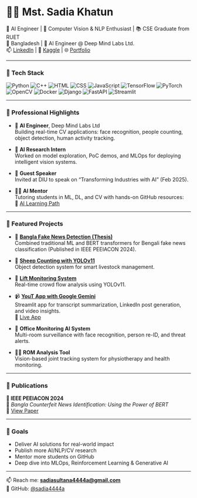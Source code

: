 # 👩‍💻 Mst. Sadia Khatun

🚀 AI Engineer | 🧠 Computer Vision & NLP Enthusiast | 📚 CSE Graduate from RUET  
📍 Bangladesh | 💼 AI Engineer @ Deep Mind Labs Ltd.  
📫 [LinkedIn](https://www.linkedin.com/in/sadiakhatun) | 🧪 [Kaggle](https://www.kaggle.com/sadiakhatun) | 🌐 [Portfolio](https://github.com/sadia4444a)

---

### 🔧 Tech Stack

![Python](https://img.shields.io/badge/Python-3776AB?style=flat&logo=python&logoColor=white)
![C++](https://img.shields.io/badge/C++-00599C?style=flat&logo=c%2B%2B&logoColor=white)
![HTML](https://img.shields.io/badge/HTML-E34F26?style=flat&logo=html5&logoColor=white)
![CSS](https://img.shields.io/badge/CSS-1572B6?style=flat&logo=css3&logoColor=white)
![JavaScript](https://img.shields.io/badge/JavaScript-F7DF1E?style=flat&logo=javascript&logoColor=black)
![TensorFlow](https://img.shields.io/badge/TensorFlow-FF6F00?style=flat&logo=tensorflow)
![PyTorch](https://img.shields.io/badge/PyTorch-EE4C2C?style=flat&logo=pytorch)
![OpenCV](https://img.shields.io/badge/OpenCV-5C3EE8?style=flat&logo=opencv)
![Docker](https://img.shields.io/badge/Docker-2496ED?style=flat&logo=docker)
![Django](https://img.shields.io/badge/Django-092E20?style=flat&logo=django)
![FastAPI](https://img.shields.io/badge/FastAPI-005571?style=flat&logo=fastapi)
![Streamlit](https://img.shields.io/badge/Streamlit-FF4B4B?style=flat&logo=streamlit)

---

### 💼 Professional Highlights

- 🔬 **AI Engineer**, Deep Mind Labs Ltd  
  Building real-time CV applications: face recognition, people counting, object detection, human activity tracking.

- 🧪 **AI Research Intern**  
  Worked on model exploration, PoC demos, and MLOps for deploying intelligent vision systems.

- 📢 **Guest Speaker**  
  Invited at DIU to speak on “Transforming Industries with AI” (Feb 2025).

- 👩‍🏫 **AI Mentor**  
  Tutoring students in ML, DL, and CV with hands-on GitHub resources:  
  🔗 [AI Learning Path](https://github.com/sadia4444a/AI-Learning-Path-)

---

### 🚀 Featured Projects

- 🧠 [**Bangla Fake News Detection (Thesis)**](https://github.com/sadia4444a/Thesis---Natural-Language-Processing)  
  Combined traditional ML and BERT transformers for Bengali fake news classification (Published in IEEE PEEIACON 2024).

- 🐑 [**Sheep Counting with YOLOv11**](https://github.com/sadia4444a/Sheep_count_computer_vision)  
  Object detection system for smart livestock management.

- 🏢 [**Lift Monitoring System**](https://github.com/sadia4444a/Lift_Monitoring_AI)  
  Real-time crowd flow analysis using YOLOv11.

- 📹 [**YouT App with Google Gemini**](https://github.com/sadia4444a/llm-gemini-project)  
  Streamlit app for transcript summarization, LinkedIn post generation, and video insights.  
  🔗 [Live App](https://youtapp.streamlit.app)

- 🏦 **Office Monitoring AI System**  
  Multi-room surveillance with face recognition, person re-ID, and threat alerts.

- 🤸‍♀️ **ROM Analysis Tool**  
  Vision-based joint tracking system for physiotherapy and health monitoring.

---

### 📄 Publications

**🔹 IEEE PEEIACON 2024**  
📜 _Bangla Counterfeit News Identification: Using the Power of BERT_  
🔗 [View Paper](https://ieeexplore.ieee.org/abstract/document/10800650/)

---

### 🎯 Goals

- Deliver AI solutions for real-world impact  
- Publish more AI/NLP/CV research  
- Mentor more students on GitHub  
- Deep dive into MLOps, Reinforcement Learning & Generative AI

---

📫 Reach me: **sadiasultana4444a@gmail.com**  
📍 GitHub: [@sadia4444a](https://github.com/sadia4444a)
